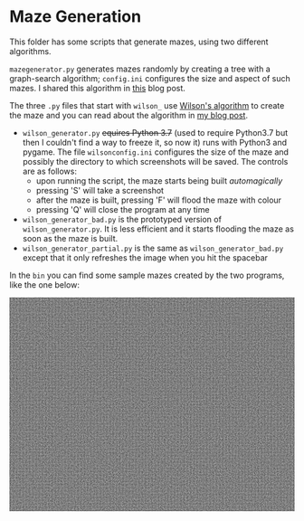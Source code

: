 Maze Generation
===============

This folder has some scripts that generate mazes, using two different algorithms.

`mazegenerator.py` generates mazes randomly by creating a tree with a graph-search algorithm; `config.ini` configures the size and aspect of such mazes. I shared this algorithm in [this](http://mathspp.blogspot.com/2018/06/random-maze-generation.html) blog post.

The three `.py` files that start with `wilson_` use [Wilson's algorithm](https://en.wikipedia.org/wiki/Loop-erased_random_walk) to create the maze and you can read about the algorithm in [my blog post](https://mathspp.blogspot.com/2019/03/generating-better-random-mazes.html).
 - `wilson_generator.py` ~~equires Python 3.7~~ (used to require Python3.7 but then I couldn't find a way to freeze it, so now it) runs with Python3 and pygame. The file `wilsonconfig.ini` configures the size of the maze and possibly the directory to which screenshots will be saved. The controls are as follows:
   * upon running the script, the maze starts being built _automagically_
   * pressing 'S' will take a screenshot
   * after the maze is built, pressing 'F' will flood the maze with colour
   * pressing 'Q' will close the program at any time
 - `wilson_generator_bad.py` is the prototyped version of `wilson_generator.py`. It is less efficient and it starts flooding the maze as soon as the maze is built.
 - `wilson_generator_partial.py` is the same as `wilson_generator_bad.py` except that it only refreshes the image when you hit the spacebar
 
 In the `bin` you can find some sample mazes created by the two programs, like the one below:

![A massive 600x450 maze](./bin/ss_22_22_15_090319.png)
